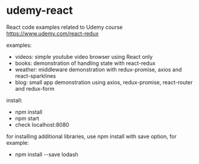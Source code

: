 # udemy-react
React code examples related to Udemy course https://www.udemy.com/react-redux

examples:

- videos: simple youtube video browser using React only
- books: demonstration of handling state with react-redux
- weather: middleware demonstration with redux-promise, axios and react-sparklines
- blog: small app demonstration using axios, redux-promise, react-router and redux-form 

install:

- npm install
- npm start
- check localhost:8080

for installing additional libraries, use npm install with save option, for example:

- npm install --save lodash

